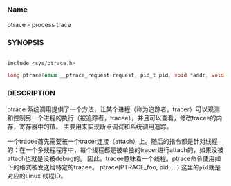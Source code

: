 ### Name
ptrace - process trace
### SYNOPSIS
```c

include <sys/ptrace.h>

long ptrace(enum __ptrace_request request, pid_t pid, void *addr, void *data);
```
### DESCRIPTION
ptrace 系统调用提供了一个方法，让某个进程（称为追踪者，tracer）可以观测和控制另一个进程的执行（被追踪者，tracee），并且可以查看，修改tracee的内存，寄存器中的值。
主要用来实现断点调试和系统调用追踪。

一个tracee首先需要被一个tracer连接（attach）上。随后的指令都是针对线程的：在一个多线程程序中，每个线程都是被单独的tracer进行attach的，如果没被attach也就是没被debug的。
因此，tracee意味着一个线程。ptrace命令使用如下的格式被发送给特定的tracee。
    ptrace(PTRACE_foo, pid, ...)
这里的`pid`就是对应的Linux 线程ID。



